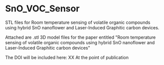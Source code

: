 # SnO_VOC_Sensor
STL files for Room temperature sensing of volatile organic compounds using hybrid SnO nanoflower and Laser-Induced Graphitic carbon devices.

Attached are .stl 3D model files for the paper entitled "Room temperature sensing of volatile organic compounds using hybrid SnO nanoflower and Laser-Induced Graphitic carbon devices"

The DOI will be included here: XX
At the point of publication
